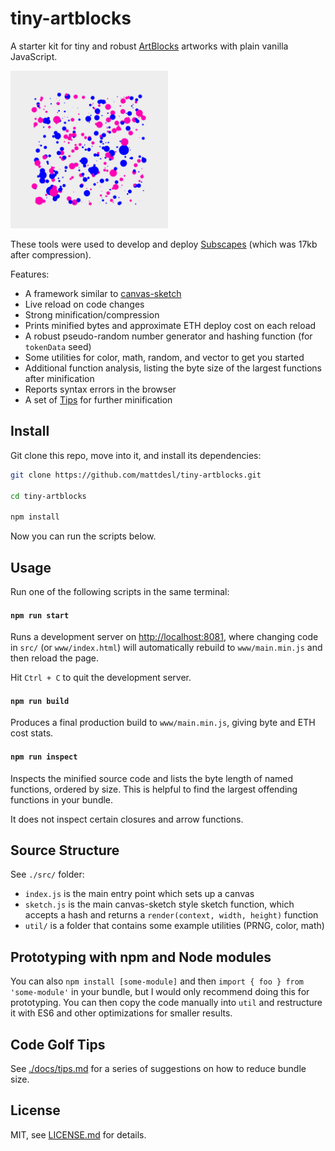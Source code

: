 # tiny-artblocks

A starter kit for tiny and robust [ArtBlocks](https://artblocks.io/) artworks with plain vanilla JavaScript.

<img src="./docs/image.png" width="50%" />

These tools were used to develop and deploy [Subscapes](https://github.com/mattdesl/subscapes) (which was 17kb after compression).

Features:

- A framework similar to [canvas-sketch](https://github.com/mattdesl/canvas-sketch)
- Live reload on code changes
- Strong minification/compression
- Prints minified bytes and approximate ETH deploy cost on each reload
- A robust pseudo-random number generator and hashing function (for `tokenData` seed)
- Some utilities for color, math, random, and vector to get you started
- Additional function analysis, listing the byte size of the largest functions after minification
- Reports syntax errors in the browser
- A set of [Tips](./docs/tips.md) for further minification

## Install

Git clone this repo, move into it, and install its dependencies:

```sh
git clone https://github.com/mattdesl/tiny-artblocks.git

cd tiny-artblocks

npm install
```

Now you can run the scripts below.

## Usage

Run one of the following scripts in the same terminal:

#### `npm run start`

Runs a development server on [http://localhost:8081](http://localhost:8081), where changing code in `src/` (or `www/index.html`) will automatically rebuild to `www/main.min.js` and then reload the page.

Hit `Ctrl + C` to quit the development server.

#### `npm run build`

Produces a final production build to `www/main.min.js`, giving byte and ETH cost stats.

#### `npm run inspect`

Inspects the minified source code and lists the byte length of named functions, ordered by size. This is helpful to find the largest offending functions in your bundle.

It does not inspect certain closures and arrow functions.

## Source Structure

See `./src/` folder:

- `index.js` is the main entry point which sets up a canvas
- `sketch.js` is the main canvas-sketch style sketch function, which accepts a hash and returns a `render(context, width, height)` function
- `util/` is a folder that contains some example utilities (PRNG, color, math)

## Prototyping with npm and Node modules

You can also `npm install [some-module]` and then `import { foo } from 'some-module'` in your bundle, but I would only recommend doing this for prototyping. You can then copy the code manually into `util` and restructure it with ES6 and other optimizations for smaller results.

## Code Golf Tips

See [./docs/tips.md](./docs/tips.md) for a series of suggestions on how to reduce bundle size.

## License

MIT, see [LICENSE.md](http://github.com/mattdesl/tiny-artblocks/blob/master/LICENSE.md) for details.
